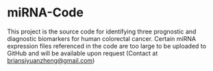 # miRNA-Code
This project is the source code for identifying three prognostic and diagnostic biomarkers for human colorectal cancer. Certain miRNA expression files referenced in the code are too large to be uploaded to GitHub and will be available upon request (Contact at briansiyuanzheng@gmail.com)
